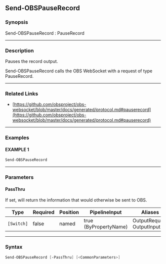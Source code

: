Send-OBSPauseRecord
-------------------




### Synopsis
Send-OBSPauseRecord : PauseRecord



---


### Description

Pauses the record output.


Send-OBSPauseRecord calls the OBS WebSocket with a request of type PauseRecord.



---


### Related Links
* [https://github.com/obsproject/obs-websocket/blob/master/docs/generated/protocol.md#pauserecord](https://github.com/obsproject/obs-websocket/blob/master/docs/generated/protocol.md#pauserecord)





---


### Examples
#### EXAMPLE 1
```PowerShell
Send-OBSPauseRecord
```



---


### Parameters
#### **PassThru**

If set, will return the information that would otherwise be sent to OBS.






|Type      |Required|Position|PipelineInput        |Aliases                      |
|----------|--------|--------|---------------------|-----------------------------|
|`[Switch]`|false   |named   |true (ByPropertyName)|OutputRequest<br/>OutputInput|





---


### Syntax
```PowerShell
Send-OBSPauseRecord [-PassThru] [<CommonParameters>]
```
